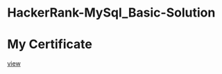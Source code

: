# HackerRank-MySql_Basic-Solution

<h1>My Certificate </h1> <a href="https://www.hackerrank.com/certificates/d3ae0da778ba"  >view</a>
